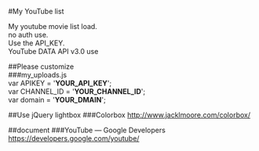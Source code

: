 #My YouTube list

My youtube movie list load.  
no auth use.  
Use the API_KEY.  
YouTube DATA API v3.0 use

##Please customize  
###my_uploads.js  
var APIKEY = '__YOUR_API_KEY__';  
var CHANNEL_ID = '__YOUR_CHANNEL_ID__';  
var domain =  '__YOUR_DMAIN__';  

##Use jQuery lightbox
###Colorbox
http://www.jacklmoore.com/colorbox/

##document
###YouTube — Google Developers  
https://developers.google.com/youtube/


